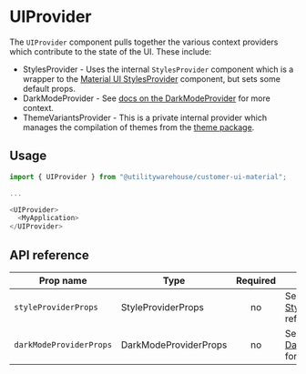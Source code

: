 # UIProvider

The `UIProvider` component pulls together the various context providers which contribute to the state of the UI. These include:

* StylesProvider - Uses the internal `StylesProvider` component which is a wrapper to the [Material UI StylesProvider](https://next.material-ui.com/styles/api/#stylesprovider) component, but sets some default props.
* DarkModeProvider - See [docs on the DarkModeProvider](../DarkModeProvider) for more context.
* ThemeVariantsProvider - This is a private internal provider which manages the compilation of themes from the [theme package](../../../../theme).

## Usage

```TypeScript
import { UIProvider } from "@utilitywarehouse/customer-ui-material";

...

<UIProvider>
  <MyApplication>
</UIProvider>

```

## API reference

| Prop name | Type | Required | Description |
| --------- | ---- |:--------:| ----------- |
| `styleProviderProps` | StyleProviderProps | no | See [Material UI StylesProvider](https://next.material-ui.com/styles/api/#stylesprovider) for reference |
| `darkModeProviderProps` | DarkModeProviderProps | no | See [docs on the DarkModeProvider](../DarkModeProvider) for reference |
